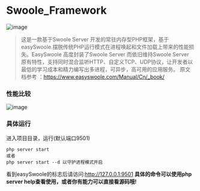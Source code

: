 # Swoole_Framework
![image](https://github.com/LaravelChen/swoole_framework/raw/master/Resource/images/swoole.png)

> 这是一款基于Swoole Server 开发的常驻内存型PHP框架，基于easySwoole.摆脱传统PHP运行模式在进程唤起和文件加载上带来的性能损失。EasySwoole 高度封装了Swoole Server 而依旧维持Swoole Server 原有特性，支持同时混合监听HTTP、自定义TCP、UDP协议，让开发者以最低的学习成本和精力编写出多进程，可异步，高可用的应用服务。
原文档参考 ：https://www.easyswoole.com/Manual/Cn/_book/

### 性能比较
![image](https://github.com/LaravelChen/swoole_framework/raw/master/Resource/images/a.png)

### 具体运行
进入项目目录，运行(默认端口9501)
```$xslt
php server start
或者
php server start --d 以守护进程模式开启
```
看到easySwoole的标志后请访问:http://127.0.0.1:9501
**具体的命令可以使用php server help查看使用，或者你有能力可以直接看源码哦!**